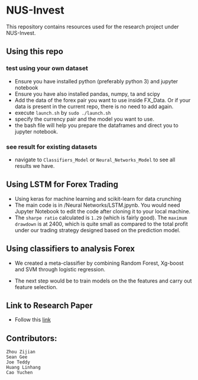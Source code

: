# NUS-Invest
This repository contains resources used for the research project under NUS-Invest.

## Using this repo
### test using your own dataset
- Ensure you have installed python (preferably python 3) and jupyter notebook
- Ensure you have also installed pandas, numpy, ta and scipy
- Add the data of the forex pair you want to use inside FX_Data.
Or if your data is present in the current repo, there is no need to add again.
- execute `launch.sh` by `sudo ./launch.sh`
- specify the currency pair and the model you want to use.
- the bash file will help you prepare the dataframes and direct you to jupyter notebook.
### see result for existing datasets
- navigate to `Classifiers_Model` or `Neural_Networks_Model` to see all results we have.

## Using LSTM for Forex Trading
- Using keras for machine learning and scikit-learn for data crunching
- The main code is in /Neural Networks/LSTM.jpynb. You would need Jupyter Notebook to edit the code after cloning it to your local machine.
- The `sharpe ratio` calculated is `1.29` (which is fairly good). The `maximum drawdown` is at 2400, which is quite small as compared to the 
total profit under our trading strategy designed based on the prediction model.

## Using classifiers to analysis Forex
- We created a meta-classifier by combining Random Forest, Xg-boost and SVM through logistic regression. 

- The next step would be to train models on the the features and carry out feature selection.

## Link to Research Paper
- Follow this [link](https://docs.google.com/document/d/1pXo8aAMOx-z-drCUTaYkVPKRNU2WE8aZyOjxHjqPfz8/edit#heading=h.u6qfjxirpk2l)

## Contributors:
```
Zhou Zijian
Sean Gee
Joe Teddy
Huang Linhang
Cao Yuchen
```
